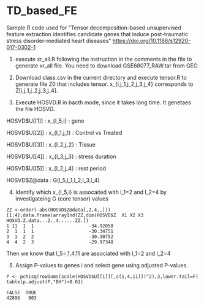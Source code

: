 # TD_based_FE
Sample R code used for "Tensor decomposition-based unsupervised feature extraction identifies candidate genes that induce post-traumatic stress disorder-mediated heart diseases" https://doi.org/10.1186/s12920-017-0302-1

1. execute xr_all.R following the instruction in the comments in the file to generate xr_all file.
You need to download GSE68077_RAW.tar from GEO

2. Download class.csv in the current directory and execute tensor.R to generate file Z0 that includes tensor.
x_{i,j_1,j_2,j_3,j_4} corresponds to Z[i,j_1,j_2,j_3,j_4].

3. Execute HOSVD.R in bacth mode, since it takes long time. It genetaes the file HOSVD.

HOSVD$U[[1]] : x_{l_5,i} : gene

HOSVD$U[[2]] : x_{l_1,j_1} : Control vs Treated

HOSVD$U[[3]] : x_{l_2,j_2} : Tissue

HOSVD$U[[4]] : x_{l_3,j_3} : stress duration

HOSVD$U[[5]] : x_{l_2,j_4} : rest period 

HOSVD$Z@data : G(l_5,l_1,l_2,l_3,l_4)

4. Identify which x_{l_5,i} is assocaited with l_1=2 and l_2=4 by investigateing G (core tensor) values

```
ZZ <-order(-abs(HOSVD$Z@data[,2,4,,]))[1:4];data.frame(arrayInd(ZZ,dim(HOSVD$Z  X1 X2 X3 HOSVD.Z.data...2..4......ZZ.])
1 11  1  1                    -34.92058
2  1  1  1                    -30.34751
3  1  2  2                    -30.30752
4  4  2  3                    -29.97348
```

Then we know that l_5=,1,4,11 are associated with l_1=2 and l_2=4

5. Assign P-values to genes i and select gene using adjusted P-values.
```
P <- pchisq(rowSums(scale(HOSVD$U[[1]][,c(1,4,11)])^2),3,lower.tail=F)
table(p.adjust(P,"BH")<0.01)

FALSE  TRUE 
42896   803 
```

